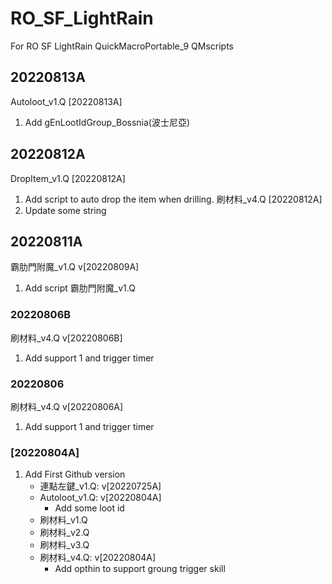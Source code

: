 # RO_SF_LightRain
For RO SF LightRain QuickMacroPortable_9 QMscripts

## 20220813A
Autoloot_v1.Q [20220813A]
1. Add gEnLootIdGroup_Bossnia(波士尼亞)

## 20220812A
DropItem_v1.Q [20220812A]
1. Add script to auto drop the item when drilling.
刷材料_v4.Q [20220812A]
1. Update some string

## 20220811A
霸肋門附魔_v1.Q v[20220809A]
1. Add script 霸肋門附魔_v1.Q

### 20220806B
刷材料_v4.Q v[20220806B]
1. Add support 1 and trigger timer

### 20220806
刷材料_v4.Q v[20220806A]
1. Add support 1 and trigger timer

### [20220804A]
1. Add First Github version
	- 連點左鍵_v1.Q: v[20220725A]
    - Autoloot_v1.Q: v[20220804A]
	    - Add some loot id
	- 刷材料_v1.Q
	- 刷材料_v2.Q
	- 刷材料_v3.Q
	- 刷材料_v4.Q: v[20220804A]
		- Add opthin to support groung trigger skill